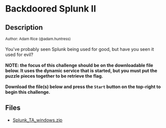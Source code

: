 # Backdoored Splunk II

## Description

<small>Author: Adam Rice (@adam.huntress)</small><br><br>You've probably seen Splunk being used for good, but have you seen it used for evil? <br><br> <b>NOTE: the focus of this challenge should be on the downloadable file below. It uses the dynamic service that is started,  but you must put the puzzle pieces together to be retrieve the flag.</b> <br><br> <b>Download the file(s) below and press the <code>Start</code> button on the top-right to begin this challenge.</b>


## Files

* [Splunk_TA_windows.zip](<files/Splunk_TA_windows.zip>)

